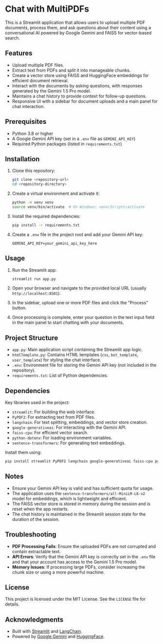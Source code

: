 # Chat with MultiPDFs

This is a Streamlit application that allows users to upload multiple PDF documents, process them, and ask questions about their content using a conversational AI powered by Google Gemini and FAISS for vector-based search.

## Features
- Upload multiple PDF files.
- Extract text from PDFs and split it into manageable chunks.
- Create a vector store using FAISS and HuggingFace embeddings for efficient document retrieval.
- Interact with the documents by asking questions, with responses generated by the Gemini 1.5 Pro model.
- Maintains a chat history to provide context for follow-up questions.
- Responsive UI with a sidebar for document uploads and a main panel for chat interaction.

## Prerequisites
- Python 3.8 or higher
- A Google Gemini API key (set in a `.env` file as `GEMINI_API_KEY`)
- Required Python packages (listed in `requirements.txt`)

## Installation
1. Clone this repository:
   ```bash
   git clone <repository-url>
   cd <repository-directory>
   ```

2. Create a virtual environment and activate it:
   ```bash
   python -m venv venv
   source venv/bin/activate  # On Windows: venv\Scripts\activate
   ```

3. Install the required dependencies:
   ```bash
   pip install -r requirements.txt
   ```

4. Create a `.env` file in the project root and add your Gemini API key:
   ```
   GEMINI_API_KEY=your_gemini_api_key_here
   ```

## Usage
1. Run the Streamlit app:
   ```bash
   streamlit run app.py
   ```

2. Open your browser and navigate to the provided local URL (usually `http://localhost:8501`).

3. In the sidebar, upload one or more PDF files and click the "Process" button.

4. Once processing is complete, enter your question in the text input field in the main panel to start chatting with your documents.

## Project Structure
- `app.py`: Main application script containing the Streamlit app logic.
- `htmlTemplate.py`: Contains HTML templates (`css`, `bot_template`, `user_template`) for styling the chat interface.
- `.env`: Environment file for storing the Gemini API key (not included in the repository).
- `requirements.txt`: List of Python dependencies.

## Dependencies
Key libraries used in the project:
- `streamlit`: For building the web interface.
- `PyPDF2`: For extracting text from PDF files.
- `langchain`: For text splitting, embeddings, and vector store creation.
- `google-generativeai`: For interacting with the Gemini API.
- `faiss-cpu`: For efficient vector search.
- `python-dotenv`: For loading environment variables.
- `sentence-transformers`: For generating text embeddings.

Install them using:
```bash
pip install streamlit PyPDF2 langchain google-generativeai faiss-cpu python-dotenv sentence-transformers
```

## Notes
- Ensure your Gemini API key is valid and has sufficient quota for usage.
- The application uses the `sentence-transformers/all-MiniLM-L6-v2` model for embeddings, which is lightweight and efficient.
- The FAISS vector store is stored in memory during the session and is reset when the app restarts.
- The chat history is maintained in the Streamlit session state for the duration of the session.

## Troubleshooting
- **PDF Processing Fails**: Ensure the uploaded PDFs are not corrupted and contain extractable text.
- **API Errors**: Verify that the Gemini API key is correctly set in the `.env` file and that your account has access to the Gemini 1.5 Pro model.
- **Memory Issues**: If processing large PDFs, consider increasing the chunk size or using a more powerful machine.

## License
This project is licensed under the MIT License. See the `LICENSE` file for details.

## Acknowledgments
- Built with [Streamlit](https://streamlit.io/) and [LangChain](https://langchain.com/).
- Powered by [Google Gemini](https://ai.google.dev/) and [HuggingFace](https://huggingface.co/).
